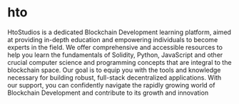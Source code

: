# hto
HtoStudios is a dedicated Blockchain Development learning platform, aimed at providing in-depth education and empowering individuals to become experts in the field. We offer comprehensive and accessible resources to help you learn the fundamentals of Solidity, Python, JavaScript and other crucial computer science and programming concepts that are integral to the blockchain space. Our goal is to equip you with the tools and knowledge necessary for building robust, full-stack decentralized applications. With our support, you can confidently navigate the rapidly growing world of Blockchain Development and contribute to its growth and innovation
